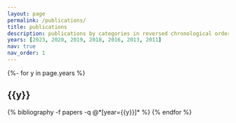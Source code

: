 ```yaml
---
layout: page
permalink: /publications/
title: publications
description: publications by categories in reversed chronological order.
years: [2023, 2020, 2019, 2018, 2016, 2013, 2011]
nav: true
nav_order: 1
---
```

<!-- _pages/publications.md -->
<div class="publications">

{%- for y in page.years %}
  <h2 class="year">{{y}}</h2>
  {% bibliography -f papers -q @*[year={{y}}]* %}
{% endfor %}

</div>
